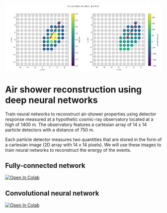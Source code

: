 ![Example Event](footprint.png)

# Air shower reconstruction using deep neural networks
Train neural networks to reconstruct air-shower properties using detector response measured at a hypothetic cosmic-ray observatory located at a high of 1400 m. The observatory features a cartesian array of 14 x 14 particle detectors with a distance of 750 m.

Each particle detector measures two quantities that are stored in the form of a cartesian image (2D array with 14 x 14 pixels).
We will use these images to train neural networks to reconstruct the energy of the events.


## Fully-connected network
[![Open In Colab](https://colab.research.google.com/assets/colab-badge.svg)](https://colab.research.google.com/github/jglombitza/tutorial_nn_airshowers//blob/master/fully_connected.ipynb)

## Convolutional neural network
[![Open In Colab](https://colab.research.google.com/assets/colab-badge.svg)](https://colab.research.google.com/github/jglombitza/tutorial_nn_airshowers//blob/master/convolutional.ipynb)
